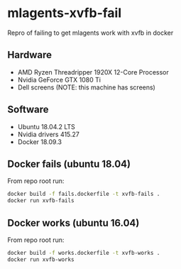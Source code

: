 # mlagents-xvfb-fail

Repro of failing to get mlagents work with xvfb in docker

## Hardware

- AMD Ryzen Threadripper 1920X 12-Core Processor
- Nvidia GeForce GTX 1080 Ti
- Dell screens (NOTE: this machine has screens)

## Software

- Ubuntu 18.04.2 LTS
- Nvidia drivers 415.27
- Docker 18.09.3

## Docker fails (ubuntu 18.04)

From repo root run:

```bash
docker build -f fails.dockerfile -t xvfb-fails .
docker run xvfb-fails
```

## Docker works (ubuntu 16.04)

From repo root run:

```bash
docker build -f works.dockerfile -t xvfb-works .
docker run xvfb-works
```
